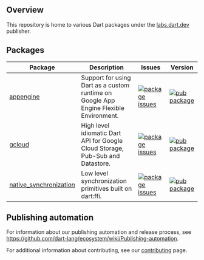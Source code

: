 ## Overview

This repository is home to various Dart packages under the
[labs.dart.dev](https://pub.dev/publishers/labs.dart.dev/packages) publisher.

## Packages

| Package | Description | Issues | Version |
| --- | --- | --- | --- |
| [appengine](pkgs/appengine/) | Support for using Dart as a custom runtime on Google App Engine Flexible Environment. | [![package issues](https://img.shields.io/badge/package:appengine-4774bc)](null) | [![pub package](https://img.shields.io/pub/v/appengine.svg)](https://pub.dev/packages/appengine) |
| [gcloud](pkgs/gcloud/) | High level idiomatic Dart API for Google Cloud Storage, Pub-Sub and Datastore. | [![package issues](https://img.shields.io/badge/package:gcloud-4774bc)](null) | [![pub package](https://img.shields.io/pub/v/gcloud.svg)](https://pub.dev/packages/gcloud) |
| [native_synchronization](pkgs/native_synchronization/) | Low level synchronization primitives built on dart:ffi. | [![package issues](https://img.shields.io/badge/package:native_synchronization-4774bc)](null) | [![pub package](https://img.shields.io/pub/v/native_synchronization.svg)](https://pub.dev/packages/native_synchronization) |

## Publishing automation

For information about our publishing automation and release process, see
https://github.com/dart-lang/ecosystem/wiki/Publishing-automation.

For additional information about contributing, see our
[contributing](CONTRIBUTING.md) page.
